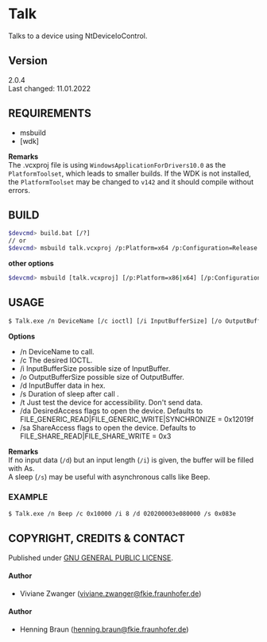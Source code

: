 # Talk
Talks to a device using NtDeviceIoControl.


## Version ##
2.0.4  
Last changed: 11.01.2022


## REQUIREMENTS ##
- msbuild
- [wdk]

**Remarks**  
The .vcxproj file is using `WindowsApplicationForDrivers10.0` as the `PlatformToolset`, which leads to smaller builds. 
If the WDK is not installed, the `PlatformToolset` may be changed to `v142` and it should compile without errors.


## BUILD ##
```bash
$devcmd> build.bat [/?]
// or
$devcmd> msbuild talk.vcxproj /p:Platform=x64 /p:Configuration=Release
```

**other options**
```bash
$devcmd> msbuild [talk.vcxproj] [/p:Platform=x86|x64] [/p:Configuration=Debug|Release] [/p:RunTimeLib=Debug|Release] [/p:PDB=No]
```

## USAGE ##
```bash
$ Talk.exe /n DeviceName [/c ioctl] [/i InputBufferSize] [/o OutputBufferSize] [/d aabbcc] [/c ioctl] [/s SleepDuration] [/da <Flags>] [/sa <Flags>] [/t] [/h]
```

**Options**
 - /n DeviceName to call. 
 - /c The desired IOCTL.
 - /i InputBufferSize possible size of InputBuffer.
 - /o OutputBufferSize possible size of OutputBuffer.
 - /d InputBuffer data in hex.
 - /s Duration of sleep after call .
 - /t Just test the device for accessibility. Don't send data.
 - /da DesiredAccess flags to open the device. Defaults to FILE_GENERIC_READ|FILE_GENERIC_WRITE|SYNCHRONIZE = 0x12019f
 - /sa ShareAccess flags to open the device. Defaults to FILE_SHARE_READ|FILE_SHARE_WRITE =  0x3

**Remarks**  
If no input data (`/d`) but an input length (`/i`) is given, the buffer will be filled with As.  
A sleep (`/s`) may be useful with asynchronous calls like Beep.  
 
### EXAMPLE ###
```bash
$ Talk.exe /n Beep /c 0x10000 /i 8 /d 020200003e080000 /s 0x083e
```


## COPYRIGHT, CREDITS & CONTACT ## 
Published under [GNU GENERAL PUBLIC LICENSE](LICENSE).

#### Author ####
- Viviane Zwanger ([viviane.zwanger@fkie.fraunhofer.de](viviane.zwanger@fkie.fraunhofer.de))

#### Author ####
- Henning Braun ([henning.braun@fkie.fraunhofer.de](henning.braun@fkie.fraunhofer.de)) 
